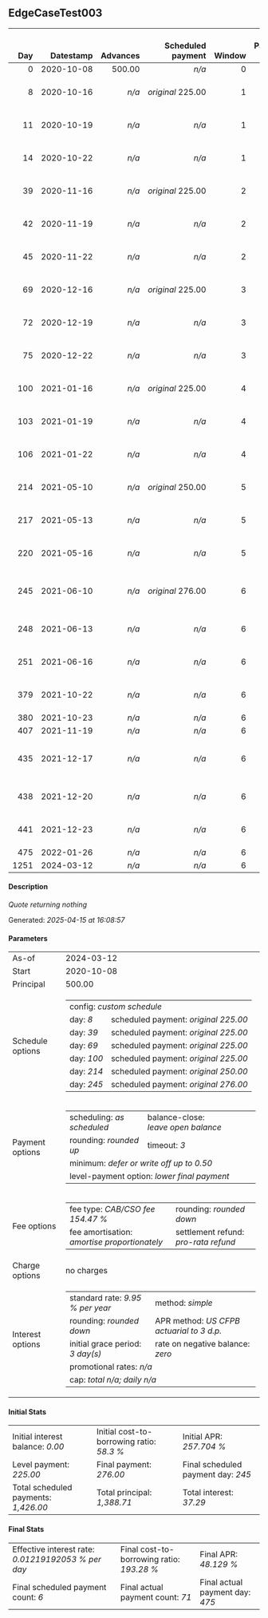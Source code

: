 <h2>EdgeCaseTest003</h2><table><thead style="vertical-align: bottom;"><th style="text-align: right;">Day</th><th style="text-align: right;">Datestamp</th><th style="text-align: right;">Advances</th><th style="text-align: right;">Scheduled payment</th><th style="text-align: right;">Window</th><th style="text-align: right;">Payment due</th><th style="text-align: right;">Actual payments</th><th style="text-align: right;">Generated payment</th><th style="text-align: right;">Net effect</th><th style="text-align: right;">Payment status</th><th style="text-align: right;">Balance status</th><th style="text-align: right;">Simple interest</th><th style="text-align: right;">New interest</th><th style="text-align: right;">New charges</th><th style="text-align: right;">Principal portion</th><th style="text-align: right;">Fee portion</th><th style="text-align: right;">Interest portion</th><th style="text-align: right;">Charges portion</th><th style="text-align: right;">Fee refund</th><th style="text-align: right;">Principal balance</th><th style="text-align: right;">Fee balance</th><th style="text-align: right;">Interest balance</th><th style="text-align: right;">Charges balance</th><th style="text-align: right;">Settlement figure</th><th style="text-align: right;">Fee refund if&nbsp;settled</th></thead><tr style="text-align: right;"><td class="ci00">0</td><td class="ci01" style="white-space: nowrap;">2020-10-08</td><td class="ci02">500.00</td><td class="ci03" style="white-space: nowrap;"><i>n/a<i></td><td class="ci04">0</td><td class="ci05">0.00</td><td class="ci06"><i>n/a</i></td><td class="ci07"><i>n/a</i></td><td class="ci08">0.00</td><td class="ci09"><i>none&nbsp;scheduled</i></td><td class="ci10">open</td><td class="ci13">0.0000</td><td class="ci14">0.0000</td><td class="ci15"><i>n/a</i></td><td class="ci16">0.00</td><td class="ci17">0.00</td><td class="ci18">0.00</td><td class="ci19">0.00</td><td class="ci20">0.00</td><td class="ci21">500.00</td><td class="ci22">772.35</td><td class="ci23">0.0000</td><td class="ci24">0.00</td><td class="ci25">1,272.35</td><td class="ci26">772.35</td></tr><tr style="text-align: right;"><td class="ci00">8</td><td class="ci01" style="white-space: nowrap;">2020-10-16</td><td class="ci02"><i>n/a</i></td><td class="ci03" style="white-space: nowrap;"><i>original</i> 225.00</td><td class="ci04">1</td><td class="ci05">225.00</td><td class="ci06">225.00&nbsp;<i>failed</i><br/>225.00&nbsp;<i>failed</i><br/>225.00&nbsp;<i>failed</i></td><td class="ci07"><i>n/a</i></td><td class="ci08">0.00</td><td class="ci09"><i>missed&nbsp;payment</i></td><td class="ci10">open</td><td class="ci13">2.7748</td><td class="ci14">2.7748</td><td class="ci15"><i>n/a</i></td><td class="ci16">0.00</td><td class="ci17">0.00</td><td class="ci18">0.00</td><td class="ci19">0.00</td><td class="ci20">747.14</td><td class="ci21">500.00</td><td class="ci22">772.35</td><td class="ci23">2.7748</td><td class="ci24">0.00</td><td class="ci25">527.98</td><td class="ci26">747.14</td></tr><tr style="text-align: right;"><td class="ci00">11</td><td class="ci01" style="white-space: nowrap;">2020-10-19</td><td class="ci02"><i>n/a</i></td><td class="ci03" style="white-space: nowrap;"><i>n/a<i></td><td class="ci04">1</td><td class="ci05">0.00</td><td class="ci06">225.00&nbsp;<i>failed</i><br/>225.00&nbsp;<i>failed</i><br/>225.00&nbsp;<i>failed</i></td><td class="ci07"><i>n/a</i></td><td class="ci08">0.00</td><td class="ci09"><i>nothing&nbsp;due</i></td><td class="ci10">open</td><td class="ci13">1.0405</td><td class="ci14">1.0405</td><td class="ci15"><i>n/a</i></td><td class="ci16">0.00</td><td class="ci17">0.00</td><td class="ci18">0.00</td><td class="ci19">0.00</td><td class="ci20">737.68</td><td class="ci21">500.00</td><td class="ci22">772.35</td><td class="ci23">3.8153</td><td class="ci24">0.00</td><td class="ci25">538.48</td><td class="ci26">737.68</td></tr><tr style="text-align: right;"><td class="ci00">14</td><td class="ci01" style="white-space: nowrap;">2020-10-22</td><td class="ci02"><i>n/a</i></td><td class="ci03" style="white-space: nowrap;"><i>n/a<i></td><td class="ci04">1</td><td class="ci05">0.00</td><td class="ci06">225.00&nbsp;<i>failed</i><br/>225.00&nbsp;<i>failed</i><br/>225.00&nbsp;<i>failed</i></td><td class="ci07"><i>n/a</i></td><td class="ci08">0.00</td><td class="ci09"><i>nothing&nbsp;due</i></td><td class="ci10">open</td><td class="ci13">1.0405</td><td class="ci14">1.0405</td><td class="ci15"><i>n/a</i></td><td class="ci16">0.00</td><td class="ci17">0.00</td><td class="ci18">0.00</td><td class="ci19">0.00</td><td class="ci20">728.22</td><td class="ci21">500.00</td><td class="ci22">772.35</td><td class="ci23">4.8558</td><td class="ci24">0.00</td><td class="ci25">548.98</td><td class="ci26">728.22</td></tr><tr style="text-align: right;"><td class="ci00">39</td><td class="ci01" style="white-space: nowrap;">2020-11-16</td><td class="ci02"><i>n/a</i></td><td class="ci03" style="white-space: nowrap;"><i>original</i> 225.00</td><td class="ci04">2</td><td class="ci05">225.00</td><td class="ci06">225.00&nbsp;<i>failed</i><br/>225.00&nbsp;<i>failed</i><br/>225.00&nbsp;<i>failed</i></td><td class="ci07"><i>n/a</i></td><td class="ci08">0.00</td><td class="ci09"><i>missed&nbsp;payment</i></td><td class="ci10">open</td><td class="ci13">8.6712</td><td class="ci14">8.6712</td><td class="ci15"><i>n/a</i></td><td class="ci16">0.00</td><td class="ci17">0.00</td><td class="ci18">0.00</td><td class="ci19">0.00</td><td class="ci20">649.41</td><td class="ci21">500.00</td><td class="ci22">772.35</td><td class="ci23">13.5270</td><td class="ci24">0.00</td><td class="ci25">636.46</td><td class="ci26">649.41</td></tr><tr style="text-align: right;"><td class="ci00">42</td><td class="ci01" style="white-space: nowrap;">2020-11-19</td><td class="ci02"><i>n/a</i></td><td class="ci03" style="white-space: nowrap;"><i>n/a<i></td><td class="ci04">2</td><td class="ci05">0.00</td><td class="ci06">225.00&nbsp;<i>failed</i><br/>225.00&nbsp;<i>failed</i><br/>225.00&nbsp;<i>failed</i></td><td class="ci07"><i>n/a</i></td><td class="ci08">0.00</td><td class="ci09"><i>nothing&nbsp;due</i></td><td class="ci10">open</td><td class="ci13">1.0405</td><td class="ci14">1.0405</td><td class="ci15"><i>n/a</i></td><td class="ci16">0.00</td><td class="ci17">0.00</td><td class="ci18">0.00</td><td class="ci19">0.00</td><td class="ci20">639.95</td><td class="ci21">500.00</td><td class="ci22">772.35</td><td class="ci23">14.5675</td><td class="ci24">0.00</td><td class="ci25">646.96</td><td class="ci26">639.95</td></tr><tr style="text-align: right;"><td class="ci00">45</td><td class="ci01" style="white-space: nowrap;">2020-11-22</td><td class="ci02"><i>n/a</i></td><td class="ci03" style="white-space: nowrap;"><i>n/a<i></td><td class="ci04">2</td><td class="ci05">0.00</td><td class="ci06">225.00&nbsp;<i>failed</i><br/>225.00&nbsp;<i>failed</i><br/>225.00&nbsp;<i>failed</i></td><td class="ci07"><i>n/a</i></td><td class="ci08">0.00</td><td class="ci09"><i>nothing&nbsp;due</i></td><td class="ci10">open</td><td class="ci13">1.0405</td><td class="ci14">1.0405</td><td class="ci15"><i>n/a</i></td><td class="ci16">0.00</td><td class="ci17">0.00</td><td class="ci18">0.00</td><td class="ci19">0.00</td><td class="ci20">630.49</td><td class="ci21">500.00</td><td class="ci22">772.35</td><td class="ci23">15.6081</td><td class="ci24">0.00</td><td class="ci25">657.46</td><td class="ci26">630.49</td></tr><tr style="text-align: right;"><td class="ci00">69</td><td class="ci01" style="white-space: nowrap;">2020-12-16</td><td class="ci02"><i>n/a</i></td><td class="ci03" style="white-space: nowrap;"><i>original</i> 225.00</td><td class="ci04">3</td><td class="ci05">225.00</td><td class="ci06">225.00&nbsp;<i>failed</i><br/>225.00&nbsp;<i>failed</i><br/>225.00&nbsp;<i>failed</i></td><td class="ci07"><i>n/a</i></td><td class="ci08">0.00</td><td class="ci09"><i>paid&nbsp;later&nbsp;in&nbsp;full</i></td><td class="ci10">open</td><td class="ci13">8.3243</td><td class="ci14">8.3243</td><td class="ci15"><i>n/a</i></td><td class="ci16">0.00</td><td class="ci17">0.00</td><td class="ci18">0.00</td><td class="ci19">0.00</td><td class="ci20">554.84</td><td class="ci21">500.00</td><td class="ci22">772.35</td><td class="ci23">23.9324</td><td class="ci24">0.00</td><td class="ci25">741.44</td><td class="ci26">554.84</td></tr><tr style="text-align: right;"><td class="ci00">72</td><td class="ci01" style="white-space: nowrap;">2020-12-19</td><td class="ci02"><i>n/a</i></td><td class="ci03" style="white-space: nowrap;"><i>n/a<i></td><td class="ci04">3</td><td class="ci05">0.00</td><td class="ci06"><i>confirmed</i>&nbsp;225.00<br/>225.00&nbsp;<i>failed</i><br/>225.00&nbsp;<i>failed</i></td><td class="ci07"><i>n/a</i></td><td class="ci08">225.00</td><td class="ci09"><i>extra&nbsp;payment</i></td><td class="ci10">open</td><td class="ci13">1.0405</td><td class="ci14">1.0405</td><td class="ci15"><i>n/a</i></td><td class="ci16">78.60</td><td class="ci17">121.43</td><td class="ci18">24.97</td><td class="ci19">0.00</td><td class="ci20">545.38</td><td class="ci21">421.40</td><td class="ci22">650.92</td><td class="ci23">0.0000</td><td class="ci24">0.00</td><td class="ci25">526.94</td><td class="ci26">545.38</td></tr><tr style="text-align: right;"><td class="ci00">75</td><td class="ci01" style="white-space: nowrap;">2020-12-22</td><td class="ci02"><i>n/a</i></td><td class="ci03" style="white-space: nowrap;"><i>n/a<i></td><td class="ci04">3</td><td class="ci05">0.00</td><td class="ci06">225.00&nbsp;<i>failed</i><br/>225.00&nbsp;<i>failed</i><br/>225.00&nbsp;<i>failed</i></td><td class="ci07"><i>n/a</i></td><td class="ci08">0.00</td><td class="ci09"><i>nothing&nbsp;due</i></td><td class="ci10">open</td><td class="ci13">0.8770</td><td class="ci14">0.8770</td><td class="ci15"><i>n/a</i></td><td class="ci16">0.00</td><td class="ci17">0.00</td><td class="ci18">0.00</td><td class="ci19">0.00</td><td class="ci20">535.92</td><td class="ci21">421.40</td><td class="ci22">650.92</td><td class="ci23">0.8770</td><td class="ci24">0.00</td><td class="ci25">537.27</td><td class="ci26">535.92</td></tr><tr style="text-align: right;"><td class="ci00">100</td><td class="ci01" style="white-space: nowrap;">2021-01-16</td><td class="ci02"><i>n/a</i></td><td class="ci03" style="white-space: nowrap;"><i>original</i> 225.00</td><td class="ci04">4</td><td class="ci05">225.00</td><td class="ci06">225.00&nbsp;<i>failed</i><br/>225.00&nbsp;<i>failed</i><br/>225.00&nbsp;<i>failed</i></td><td class="ci07"><i>n/a</i></td><td class="ci08">0.00</td><td class="ci09"><i>paid&nbsp;later&nbsp;in&nbsp;full</i></td><td class="ci10">open</td><td class="ci13">7.3079</td><td class="ci14">7.3079</td><td class="ci15"><i>n/a</i></td><td class="ci16">0.00</td><td class="ci17">0.00</td><td class="ci18">0.00</td><td class="ci19">0.00</td><td class="ci20">457.11</td><td class="ci21">421.40</td><td class="ci22">650.92</td><td class="ci23">8.1849</td><td class="ci24">0.00</td><td class="ci25">623.39</td><td class="ci26">457.11</td></tr><tr style="text-align: right;"><td class="ci00">103</td><td class="ci01" style="white-space: nowrap;">2021-01-19</td><td class="ci02"><i>n/a</i></td><td class="ci03" style="white-space: nowrap;"><i>n/a<i></td><td class="ci04">4</td><td class="ci05">0.00</td><td class="ci06">237.00&nbsp;<i>failed</i><br/>237.00&nbsp;<i>failed</i><br/>237.00&nbsp;<i>failed</i></td><td class="ci07"><i>n/a</i></td><td class="ci08">0.00</td><td class="ci09"><i>nothing&nbsp;due</i></td><td class="ci10">open</td><td class="ci13">0.8770</td><td class="ci14">0.8770</td><td class="ci15"><i>n/a</i></td><td class="ci16">0.00</td><td class="ci17">0.00</td><td class="ci18">0.00</td><td class="ci19">0.00</td><td class="ci20">447.65</td><td class="ci21">421.40</td><td class="ci22">650.92</td><td class="ci23">9.0618</td><td class="ci24">0.00</td><td class="ci25">633.73</td><td class="ci26">447.65</td></tr><tr style="text-align: right;"><td class="ci00">106</td><td class="ci01" style="white-space: nowrap;">2021-01-22</td><td class="ci02"><i>n/a</i></td><td class="ci03" style="white-space: nowrap;"><i>n/a<i></td><td class="ci04">4</td><td class="ci05">0.00</td><td class="ci06"><i>confirmed</i>&nbsp;249.00<br/>225.00&nbsp;<i>failed</i><br/>225.00&nbsp;<i>failed</i></td><td class="ci07"><i>n/a</i></td><td class="ci08">249.00</td><td class="ci09"><i>extra&nbsp;payment</i></td><td class="ci10">open</td><td class="ci13">0.8770</td><td class="ci14">0.8770</td><td class="ci15"><i>n/a</i></td><td class="ci16">93.94</td><td class="ci17">145.13</td><td class="ci18">9.93</td><td class="ci19">0.00</td><td class="ci20">438.20</td><td class="ci21">327.46</td><td class="ci22">505.79</td><td class="ci23">0.0000</td><td class="ci24">0.00</td><td class="ci25">395.05</td><td class="ci26">438.20</td></tr><tr style="text-align: right;"><td class="ci00">214</td><td class="ci01" style="white-space: nowrap;">2021-05-10</td><td class="ci02"><i>n/a</i></td><td class="ci03" style="white-space: nowrap;"><i>original</i> 250.00</td><td class="ci04">5</td><td class="ci05">250.00</td><td class="ci06">250.00&nbsp;<i>failed</i><br/>250.00&nbsp;<i>failed</i><br/>250.00&nbsp;<i>failed</i></td><td class="ci07"><i>n/a</i></td><td class="ci08">0.00</td><td class="ci09"><i>missed&nbsp;payment</i></td><td class="ci10">open</td><td class="ci13">24.5318</td><td class="ci14">24.5318</td><td class="ci15"><i>n/a</i></td><td class="ci16">0.00</td><td class="ci17">0.00</td><td class="ci18">0.00</td><td class="ci19">0.00</td><td class="ci20">97.73</td><td class="ci21">327.46</td><td class="ci22">505.79</td><td class="ci23">24.5318</td><td class="ci24">0.00</td><td class="ci25">760.05</td><td class="ci26">97.73</td></tr><tr style="text-align: right;"><td class="ci00">217</td><td class="ci01" style="white-space: nowrap;">2021-05-13</td><td class="ci02"><i>n/a</i></td><td class="ci03" style="white-space: nowrap;"><i>n/a<i></td><td class="ci04">5</td><td class="ci05">0.00</td><td class="ci06">250.00&nbsp;<i>failed</i><br/>250.00&nbsp;<i>failed</i><br/>250.00&nbsp;<i>failed</i></td><td class="ci07"><i>n/a</i></td><td class="ci08">0.00</td><td class="ci09"><i>nothing&nbsp;due</i></td><td class="ci10">open</td><td class="ci13">0.6814</td><td class="ci14">0.6814</td><td class="ci15"><i>n/a</i></td><td class="ci16">0.00</td><td class="ci17">0.00</td><td class="ci18">0.00</td><td class="ci19">0.00</td><td class="ci20">88.27</td><td class="ci21">327.46</td><td class="ci22">505.79</td><td class="ci23">25.2132</td><td class="ci24">0.00</td><td class="ci25">770.19</td><td class="ci26">88.27</td></tr><tr style="text-align: right;"><td class="ci00">220</td><td class="ci01" style="white-space: nowrap;">2021-05-16</td><td class="ci02"><i>n/a</i></td><td class="ci03" style="white-space: nowrap;"><i>n/a<i></td><td class="ci04">5</td><td class="ci05">0.00</td><td class="ci06">250.00&nbsp;<i>failed</i><br/>250.00&nbsp;<i>failed</i><br/>250.00&nbsp;<i>failed</i></td><td class="ci07"><i>n/a</i></td><td class="ci08">0.00</td><td class="ci09"><i>nothing&nbsp;due</i></td><td class="ci10">open</td><td class="ci13">0.6814</td><td class="ci14">0.6814</td><td class="ci15"><i>n/a</i></td><td class="ci16">0.00</td><td class="ci17">0.00</td><td class="ci18">0.00</td><td class="ci19">0.00</td><td class="ci20">78.82</td><td class="ci21">327.46</td><td class="ci22">505.79</td><td class="ci23">25.8947</td><td class="ci24">0.00</td><td class="ci25">780.32</td><td class="ci26">78.82</td></tr><tr style="text-align: right;"><td class="ci00">245</td><td class="ci01" style="white-space: nowrap;">2021-06-10</td><td class="ci02"><i>n/a</i></td><td class="ci03" style="white-space: nowrap;"><i>original</i> 276.00</td><td class="ci04">6</td><td class="ci05">276.00</td><td class="ci06">250.00&nbsp;<i>failed</i><br/>250.00&nbsp;<i>failed</i><br/>250.00&nbsp;<i>failed</i><br/>250.00&nbsp;<i>failed</i></td><td class="ci07"><i>n/a</i></td><td class="ci08">0.00</td><td class="ci09"><i>paid&nbsp;later&nbsp;in&nbsp;full</i></td><td class="ci10">open</td><td class="ci13">5.6787</td><td class="ci14">5.6787</td><td class="ci15"><i>n/a</i></td><td class="ci16">0.00</td><td class="ci17">0.00</td><td class="ci18">0.00</td><td class="ci19">0.00</td><td class="ci20">0.00</td><td class="ci21">327.46</td><td class="ci22">505.79</td><td class="ci23">31.5733</td><td class="ci24">0.00</td><td class="ci25">864.82</td><td class="ci26">0.00</td></tr><tr style="text-align: right;"><td class="ci00">248</td><td class="ci01" style="white-space: nowrap;">2021-06-13</td><td class="ci02"><i>n/a</i></td><td class="ci03" style="white-space: nowrap;"><i>n/a<i></td><td class="ci04">6</td><td class="ci05">0.00</td><td class="ci06">250.00&nbsp;<i>failed</i><br/>250.00&nbsp;<i>failed</i><br/>250.00&nbsp;<i>failed</i></td><td class="ci07"><i>n/a</i></td><td class="ci08">0.00</td><td class="ci09"><i>nothing&nbsp;due</i></td><td class="ci10">open</td><td class="ci13">0.6814</td><td class="ci14">0.6814</td><td class="ci15"><i>n/a</i></td><td class="ci16">0.00</td><td class="ci17">0.00</td><td class="ci18">0.00</td><td class="ci19">0.00</td><td class="ci20">0.00</td><td class="ci21">327.46</td><td class="ci22">505.79</td><td class="ci23">32.2548</td><td class="ci24">0.00</td><td class="ci25">865.50</td><td class="ci26">0.00</td></tr><tr style="text-align: right;"><td class="ci00">251</td><td class="ci01" style="white-space: nowrap;">2021-06-16</td><td class="ci02"><i>n/a</i></td><td class="ci03" style="white-space: nowrap;"><i>n/a<i></td><td class="ci04">6</td><td class="ci05">0.00</td><td class="ci06">250.00&nbsp;<i>failed</i><br/>250.00&nbsp;<i>failed</i><br/>250.00&nbsp;<i>failed</i></td><td class="ci07"><i>n/a</i></td><td class="ci08">0.00</td><td class="ci09"><i>nothing&nbsp;due</i></td><td class="ci10">open</td><td class="ci13">0.6814</td><td class="ci14">0.6814</td><td class="ci15"><i>n/a</i></td><td class="ci16">0.00</td><td class="ci17">0.00</td><td class="ci18">0.00</td><td class="ci19">0.00</td><td class="ci20">0.00</td><td class="ci21">327.46</td><td class="ci22">505.79</td><td class="ci23">32.9362</td><td class="ci24">0.00</td><td class="ci25">866.18</td><td class="ci26">0.00</td></tr><tr style="text-align: right;"><td class="ci00">379</td><td class="ci01" style="white-space: nowrap;">2021-10-22</td><td class="ci02"><i>n/a</i></td><td class="ci03" style="white-space: nowrap;"><i>n/a<i></td><td class="ci04">6</td><td class="ci05">0.00</td><td class="ci06">175.00&nbsp;<i>failed</i><br/>175.00&nbsp;<i>failed</i><br/>175.00&nbsp;<i>failed</i></td><td class="ci07"><i>n/a</i></td><td class="ci08">0.00</td><td class="ci09"><i>nothing&nbsp;due</i></td><td class="ci10">open</td><td class="ci13">29.0747</td><td class="ci14">29.0747</td><td class="ci15"><i>n/a</i></td><td class="ci16">0.00</td><td class="ci17">0.00</td><td class="ci18">0.00</td><td class="ci19">0.00</td><td class="ci20">0.00</td><td class="ci21">327.46</td><td class="ci22">505.79</td><td class="ci23">62.0109</td><td class="ci24">0.00</td><td class="ci25">895.26</td><td class="ci26">0.00</td></tr><tr style="text-align: right;"><td class="ci00">380</td><td class="ci01" style="white-space: nowrap;">2021-10-23</td><td class="ci02"><i>n/a</i></td><td class="ci03" style="white-space: nowrap;"><i>n/a<i></td><td class="ci04">6</td><td class="ci05">0.00</td><td class="ci06"><i>confirmed</i>&nbsp;175.00</td><td class="ci07"><i>n/a</i></td><td class="ci08">175.00</td><td class="ci09"><i>extra&nbsp;payment</i></td><td class="ci10">open</td><td class="ci13">0.2271</td><td class="ci14">0.2271</td><td class="ci15"><i>n/a</i></td><td class="ci16">44.31</td><td class="ci17">68.46</td><td class="ci18">62.23</td><td class="ci19">0.00</td><td class="ci20">0.00</td><td class="ci21">283.15</td><td class="ci22">437.33</td><td class="ci23">0.0000</td><td class="ci24">0.00</td><td class="ci25">720.48</td><td class="ci26">0.00</td></tr><tr style="text-align: right;"><td class="ci00">407</td><td class="ci01" style="white-space: nowrap;">2021-11-19</td><td class="ci02"><i>n/a</i></td><td class="ci03" style="white-space: nowrap;"><i>n/a<i></td><td class="ci04">6</td><td class="ci05">0.00</td><td class="ci06"><i>confirmed</i>&nbsp;175.00</td><td class="ci07"><i>n/a</i></td><td class="ci08">175.00</td><td class="ci09"><i>extra&nbsp;payment</i></td><td class="ci10">open</td><td class="ci13">5.3029</td><td class="ci14">5.3029</td><td class="ci15"><i>n/a</i></td><td class="ci16">66.68</td><td class="ci17">103.02</td><td class="ci18">5.30</td><td class="ci19">0.00</td><td class="ci20">0.00</td><td class="ci21">216.47</td><td class="ci22">334.31</td><td class="ci23">0.0000</td><td class="ci24">0.00</td><td class="ci25">550.78</td><td class="ci26">0.00</td></tr><tr style="text-align: right;"><td class="ci00">435</td><td class="ci01" style="white-space: nowrap;">2021-12-17</td><td class="ci02"><i>n/a</i></td><td class="ci03" style="white-space: nowrap;"><i>n/a<i></td><td class="ci04">6</td><td class="ci05">0.00</td><td class="ci06">176.00&nbsp;<i>failed</i><br/>176.00&nbsp;<i>failed</i><br/>176.00&nbsp;<i>failed</i><br/>176.00&nbsp;<i>failed</i></td><td class="ci07"><i>n/a</i></td><td class="ci08">0.00</td><td class="ci09"><i>nothing&nbsp;due</i></td><td class="ci10">open</td><td class="ci13">4.2040</td><td class="ci14">4.2040</td><td class="ci15"><i>n/a</i></td><td class="ci16">0.00</td><td class="ci17">0.00</td><td class="ci18">0.00</td><td class="ci19">0.00</td><td class="ci20">0.00</td><td class="ci21">216.47</td><td class="ci22">334.31</td><td class="ci23">4.2040</td><td class="ci24">0.00</td><td class="ci25">554.98</td><td class="ci26">0.00</td></tr><tr style="text-align: right;"><td class="ci00">438</td><td class="ci01" style="white-space: nowrap;">2021-12-20</td><td class="ci02"><i>n/a</i></td><td class="ci03" style="white-space: nowrap;"><i>n/a<i></td><td class="ci04">6</td><td class="ci05">0.00</td><td class="ci06">176.00&nbsp;<i>failed</i><br/>176.00&nbsp;<i>failed</i><br/>176.00&nbsp;<i>failed</i></td><td class="ci07"><i>n/a</i></td><td class="ci08">0.00</td><td class="ci09"><i>nothing&nbsp;due</i></td><td class="ci10">open</td><td class="ci13">0.4504</td><td class="ci14">0.4504</td><td class="ci15"><i>n/a</i></td><td class="ci16">0.00</td><td class="ci17">0.00</td><td class="ci18">0.00</td><td class="ci19">0.00</td><td class="ci20">0.00</td><td class="ci21">216.47</td><td class="ci22">334.31</td><td class="ci23">4.6545</td><td class="ci24">0.00</td><td class="ci25">555.43</td><td class="ci26">0.00</td></tr><tr style="text-align: right;"><td class="ci00">441</td><td class="ci01" style="white-space: nowrap;">2021-12-23</td><td class="ci02"><i>n/a</i></td><td class="ci03" style="white-space: nowrap;"><i>n/a<i></td><td class="ci04">6</td><td class="ci05">0.00</td><td class="ci06">176.00&nbsp;<i>failed</i><br/>176.00&nbsp;<i>failed</i><br/>176.00&nbsp;<i>failed</i></td><td class="ci07"><i>n/a</i></td><td class="ci08">0.00</td><td class="ci09"><i>nothing&nbsp;due</i></td><td class="ci10">open</td><td class="ci13">0.4504</td><td class="ci14">0.4504</td><td class="ci15"><i>n/a</i></td><td class="ci16">0.00</td><td class="ci17">0.00</td><td class="ci18">0.00</td><td class="ci19">0.00</td><td class="ci20">0.00</td><td class="ci21">216.47</td><td class="ci22">334.31</td><td class="ci23">5.1049</td><td class="ci24">0.00</td><td class="ci25">555.88</td><td class="ci26">0.00</td></tr><tr style="text-align: right;"><td class="ci00">475</td><td class="ci01" style="white-space: nowrap;">2022-01-26</td><td class="ci02"><i>n/a</i></td><td class="ci03" style="white-space: nowrap;"><i>n/a<i></td><td class="ci04">6</td><td class="ci05">0.00</td><td class="ci06"><i>confirmed</i>&nbsp;176.00</td><td class="ci07"><i>n/a</i></td><td class="ci08">176.00</td><td class="ci09"><i>extra&nbsp;payment</i></td><td class="ci10">open</td><td class="ci13">5.1049</td><td class="ci14">5.1049</td><td class="ci15"><i>n/a</i></td><td class="ci16">65.15</td><td class="ci17">100.65</td><td class="ci18">10.20</td><td class="ci19">0.00</td><td class="ci20">0.00</td><td class="ci21">151.32</td><td class="ci22">233.66</td><td class="ci23">0.0000</td><td class="ci24">0.00</td><td class="ci25">384.98</td><td class="ci26">0.00</td></tr><tr style="text-align: right;"><td class="ci00">1251</td><td class="ci01" style="white-space: nowrap;">2024-03-12</td><td class="ci02"><i>n/a</i></td><td class="ci03" style="white-space: nowrap;"><i>n/a<i></td><td class="ci04">6</td><td class="ci05">0.00</td><td class="ci06"><i>n/a</i></td><td class="ci07">466.41</td><td class="ci08">466.41</td><td class="ci09"><i>generated</i></td><td class="ci10">closed</td><td class="ci13">81.4386</td><td class="ci14">81.4386</td><td class="ci15"><i>n/a</i></td><td class="ci16">151.32</td><td class="ci17">233.66</td><td class="ci18">81.43</td><td class="ci19">0.00</td><td class="ci20">0.00</td><td class="ci21">0.00</td><td class="ci22">0.00</td><td class="ci23">0.0000</td><td class="ci24">0.00</td><td class="ci25">466.41</td><td class="ci26">0.00</td></tr></table><p><h4>Description</h4><i>Quote returning nothing</i></p><p>Generated: <i>2025-04-15 at 16:08:57</i></p><h4>Parameters</h4><table><tr><td>As-of</td><td>2024-03-12</td></tr><tr><td>Start</td><td>2020-10-08</td></tr><tr><td>Principal</td><td>500.00</td></tr><tr><td>Schedule options</td><td><table><tr><td colspan="2">config: <i>custom schedule</i></td></tr><tr><td>day: <i>8</i></td><td>scheduled payment: <i><i>original</i> 225.00</i></td></tr><tr><td>day: <i>39</i></td><td>scheduled payment: <i><i>original</i> 225.00</i></td></tr><tr><td>day: <i>69</i></td><td>scheduled payment: <i><i>original</i> 225.00</i></td></tr><tr><td>day: <i>100</i></td><td>scheduled payment: <i><i>original</i> 225.00</i></td></tr><tr><td>day: <i>214</i></td><td>scheduled payment: <i><i>original</i> 250.00</i></td></tr><tr><td>day: <i>245</i></td><td>scheduled payment: <i><i>original</i> 276.00</i></td></tr></table></td></tr><tr><td>Payment options</td><td><table><tr><td>scheduling: <i>as scheduled</i></td><td>balance-close: <i>leave&nbsp;open&nbsp;balance</i></td></tr><tr><td>rounding: <i>rounded up</i></td><td>timeout: <i>3</i></td></tr><tr><td colspan='2'>minimum: <i>defer&nbsp;or&nbsp;write&nbsp;off&nbsp;up&nbsp;to&nbsp;0.50</i></td></tr><tr><td colspan='2'>level-payment option: <i>lower&nbsp;final&nbsp;payment</i></td></tr></table></td></tr><tr><td>Fee options</td><td><table><tr><td>fee type: <i><i>CAB/CSO fee</i> 154.47 %</i></td><td>rounding: <i>rounded down</i></td></tr><tr><td>fee amortisation: <i>amortise proportionately</i></td><td>settlement refund: <i>pro-rata refund</i></td></tr></table></td></tr><tr><td>Charge options</td><td>no charges</td></tr><tr><td>Interest options</td><td><table><tr><td>standard rate: <i>9.95 % per year</i></td><td>method: <i>simple</i></td></tr><tr><td>rounding: <i>rounded down</i></td><td>APR method: <i>US CFPB actuarial to 3 d.p.</i></td></tr><tr><td>initial grace period: <i>3 day(s)</i></td><td>rate on negative balance: <i>zero</i></td></tr><tr><td colspan="2">promotional rates: <i><i>n/a</i></i></td></tr><tr><td colspan="2">cap: <i>total <i>n/a</i>; daily <i>n/a</i></td></tr></table></td></tr></table><h4>Initial Stats</h4><table><tr><td>Initial interest balance: <i>0.00</i></td><td>Initial cost-to-borrowing ratio: <i>58.3 %</i></td><td>Initial APR: <i>257.704 %</i></td></tr><tr><td>Level payment: <i>225.00</i></td><td>Final payment: <i>276.00</i></td><td>Final scheduled payment day: <i>245</i></td></tr><tr><td>Total scheduled payments: <i>1,426.00</i></td><td>Total principal: <i>1,388.71</i></td><td>Total interest: <i>37.29</i></td></tr></table><h4>Final Stats</h4><table><tr><td>Effective interest rate: <i>0.01219192053 % per day</i></td><td>Final cost-to-borrowing ratio: <i>193.28 %</i></td><td>Final APR: <i>48.129 %</i></td></tr><tr><td>Final scheduled payment count: <i>6</i></td><td>Final actual payment count: <i>71</i></td><td>Final actual payment day: <i>475</i></td></tr></table>
